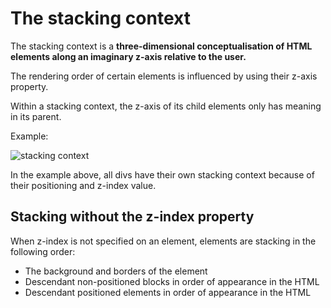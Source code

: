 # The stacking context

The stacking context is a **three-dimensional conceptualisation of HTML elements along an imaginary z-axis relative to the user.**

The rendering order of certain elements is influenced by using their z-axis property.

Within a stacking context, the z-axis of its child elements only has meaning in its parent.

Example:

![stacking context](https://developer.mozilla.org/@api/deki/files/913/=Understanding_zindex_04.png)

In the example above, all divs have their own stacking context because of their positioning and z-index value.

## Stacking without the z-index property

When z-index is not specified on an element, elements are stacking in the following order:

* The background and borders of the element
* Descendant non-positioned blocks in order of appearance in the HTML
* Descendant positioned elements in order of appearance in the HTML
